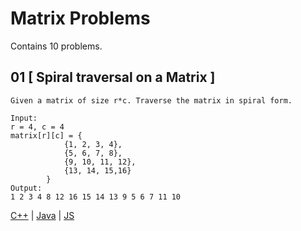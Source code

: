 # Matrix Problems

Contains 10 problems.

## 01 [ Spiral traversal on a Matrix ]
```
Given a matrix of size r*c. Traverse the matrix in spiral form.

Input:
r = 4, c = 4
matrix[r][c] = {
            {1, 2, 3, 4},
            {5, 6, 7, 8},
            {9, 10, 11, 12},
            {13, 14, 15,16}
        }
Output:
1 2 3 4 8 12 16 15 14 13 9 5 6 7 11 10
```
[C++](./Prob01/Prob01.cpp) | [Java]() | [JS]()
